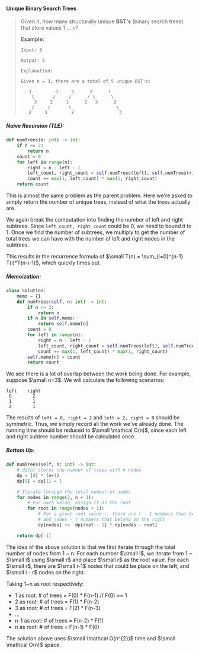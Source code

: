#### Unique Binary Search Trees

> Given _n_, how many structurally unique **BST's** \(binary search trees\) that store values 1 ... _n_?
>
> **Example:**
>
> ```
> Input: 3
>
> Output: 5
>
> Explanation:
>
> Given n = 3, there are a total of 5 unique BST's:
>
>    1         3     3      2      1
>     \       /     /      / \      \
>      3     2     1      1   3      2
>     /     /       \                 \
>    2     1         2                 3
> ```

##### Naive Recursion \(TLE\):

```py
def numTrees(n: int) -> int:       
    if n <= 2:
        return n
    count = 0
    for left in range(n):
        right = n - left - 1
        left_count, right_count = self.numTrees(left), self.numTrees(right)
        count += max(1, left_count) * max(1, right_count)
    return count
```

This is almost the same problem as the parent problem. Here we're asked to simply return the number of unique trees, instead of what the trees actually are.

We again break the computation into finding the number of left and right subtrees. Since `left_count, right_count` could be 0, we need to bound it to 1. Once we find the number of subtrees, we multiply to get the number of total trees we can have with the number of left and right nodes in the subtrees.

This results in the recurrence formula of $\small T(n) = \sum_{i=0}^{n-1} T(i)*T(n-i-1)$, which quickly times out.

##### Memoization:

```py
class Solution:
    memo = {}
    def numTrees(self, n: int) -> int:       
        if n <= 2:
            return n
        if n in self.memo:
            return self.memo[n]
        count = 0
        for left in range(n):
            right = n - left - 1
            left_count, right_count = self.numTrees(left), self.numTrees(right)
            count += max(1, left_count) * max(1, right_count)
        self.memo[n] = count
        return count
```

We see there is a lot of overlap between the work being done. For example, suppose $\small n=3$. We will calculate the following scenarios:

```
left    right
 0        2
 1        1
 2        1
```

The results of `left = 0, right = 2` and `left = 2, right = 0` should be symmetric. Thus, we simply record all the work we've already done. The running time should be reduced to $\small \mathcal O(n)$, since each left and right subtree number should be calculated once.

##### Bottom Up:

```py
def numTrees(self, n: int) -> int:
    # dp[n] stores the number of trees with n nodes
    dp = [0] * (n+1)
    dp[0] = dp[1] = 1

    # Iterate through the total number of nodes
    for nodes in range(2, n + 1):
        # For each value, assign it as the root
        for root in range(nodes + 1):
            # For a given root value r, there are r - 1 numbers that belong on the left
            # and nodes - r numbers that belong on the right
            dp[nodes] +=  dp[root - 1] * dp[nodes - root]

    return dp[-1]
```

The idea of the above solution is that we first iterate through the total number of nodes from 1 ~ n. For each number $\small i$, we iterate from 1 ~ $\small i$ using $\small r$ and place $\small r$ as the root value. For each $\small r$, there are $\small r-1$ nodes that could be place on the left, and $\small i - r$ nodes on the right.

Taking 1~n as root respectively:

* 1 as root: \# of trees = F\(0\) \* F\(n-1\)  // F\(0\) == 1
* 2 as root: \# of trees = F\(1\) \* F\(n-2\) 
* 3 as root: \# of trees = F\(2\) \* F\(n-3\)
* ...
* n-1 as root: \# of trees = F\(n-2\) \* F\(1\)
* n as root:   \# of trees = F\(n-1\) \* F\(0\)

The solution above uses $\small \mathcal O(n^{2})$ time and $\small \mathcal O(n)$ space.


